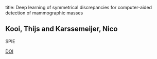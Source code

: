 title: Deep learning of symmetrical discrepancies for computer-aided detection of mammographic masses

## Kooi, Thijs and Karssemeijer, Nico
SPIE

<a href="https://doi.org/10.1117/12.2254586">DOI</a>
